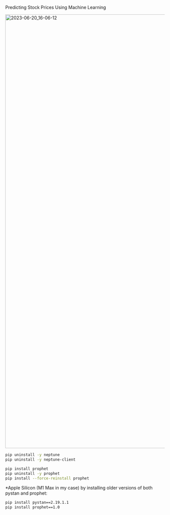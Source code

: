 Predicting Stock Prices Using Machine Learning


<img width="1365" alt="2023-06-20_16-06-12" src="https://github.com/w25536/neptune-ai/assets/43588796/6ab26701-5d35-4681-9c37-00374aa40587">



```sh
pip uninstall -y neptune 
pip uninstall -y neptune-client

pip install prophet
pip uninstall -y prophet
pip install --force-reinstall prophet
```


*Apple Silicon (M1 Max in my case) by installing older versions of both pystan and prophet:

```sh
pip install pystan==2.19.1.1
pip install prophet==1.0
```
